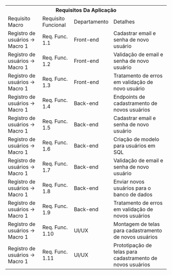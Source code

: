 <table align=center>
  <tr><th colspan=4>Requisitos Da Aplicação</th></tr>
  <tr>
    <td>Requisito Macro</td>
    <td>Requisito Funcional</td>
    <td>Departamento</td>
    <td>Detalhes</td>
  </tr>
  <tr>
    <td>Registro de usuários -> Macro 1</td>
    <td>Req. Func. 1.1</td>
    <td>Front-end</td>
    <td>Cadastrar email e senha de novo usuário</td>
  </tr>
  <tr>
    <td>Registro de usuários -> Macro 1</td>
    <td>Req. Func. 1.2</td>
    <td>Front-end</td>
    <td>Validação de email e senha de novo usuário</td>
  </tr>
  <tr>
    <td>Registro de usuários -> Macro 1</td>
    <td>Req. Func. 1.3</td>
    <td>Front-end</td>
    <td>Tratamento de erros em validação de novo usuário</td>
  </tr>
  <tr>
    <td>Registro de usuários -> Macro 1</td>
    <td>Req. Func. 1.4</td>
    <td>Back-end</td>
    <td>Endpoints de cadastramento de novos usuários</td>
  </tr>
  <tr>
    <td>Registro de usuários -> Macro 1</td>
    <td>Req. Func. 1.5</td>
    <td>Back-end</td>
    <td>Cadastrar email e senha de novo usuário</td>
  </tr>
  <tr>
    <td>Registro de usuários -> Macro 1</td>
    <td>Req. Func. 1.6</td>
    <td>Back-end</td>
    <td>Criação de modelo para usuários em SQL</td>
  </tr>
  <tr>
    <td>Registro de usuários -> Macro 1</td>
    <td>Req. Func. 1.7</td>
    <td>Back-end</td>
    <td>Validação de email e senha de novo usuário</td>
  </tr>
  <tr>
    <td>Registro de usuários -> Macro 1</td>
    <td>Req. Func. 1.8</td>
    <td>Back-end</td>
    <td>Enviar novos usuários para o banco de dados</td>
  </tr>
  <tr>
    <td>Registro de usuários -> Macro 1</td>
    <td>Req. Func. 1.9</td>
    <td>Back-end</td>
    <td>Tratamento de erros em validação de novos usuários</td>
  </tr>
  <tr>
    <td>Registro de usuários -> Macro 1</td>
    <td>Req. Func. 1.10</td>
    <td>UI/UX</td>
    <td>Montagem de telas para cadastramento de novos usuários</td>
  </tr>
  <tr>
    <td>Registro de usuários -> Macro 1</td>
    <td>Req. Func. 1.11</td>
    <td>UI/UX</td>
    <td>Prototipação de telas para cadastramento de novos usuários</td>
  </tr>
  
  
</table>

